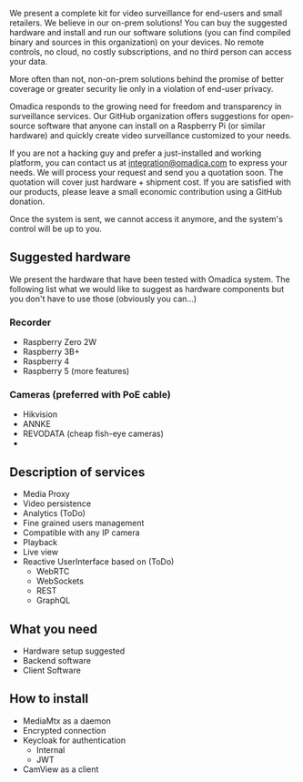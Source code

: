 We present a complete kit for video surveillance for end-users and small retailers. We believe in our on-prem solutions! You can buy the suggested hardware and install and run our software solutions (you can find compiled binary and sources in this organization) on your devices. No remote controls, no cloud, no costly subscriptions, and no third person can access your data.  

More often than not, non-on-prem solutions behind the promise of better coverage or greater security lie only in a violation of end-user privacy.

Omadica responds to the growing need for freedom and transparency in surveillance services. Our GitHub organization offers suggestions for open-source software that anyone can install on a Raspberry Pi (or similar hardware) and quickly create video surveillance customized to your needs.

If you are not a hacking guy and prefer a just-installed and working platform, you can contact us at integration@omadica.com to express your needs. We will process your request and send you a quotation soon. The quotation will cover just hardware + shipment cost. If you are satisfied with our products, please leave a small economic contribution using a GitHub donation. 

Once the system is sent, we cannot access it anymore, and the system's control will be up to you. 
 

## Suggested hardware
We present the hardware that have been tested with Omadica system. The following list what we would like to suggest as hardware components but you don't have to use those (obviously you can...)
### Recorder
* Raspberry Zero 2W
* Raspberry 3B+
* Raspberry 4
* Raspberry 5 (more features)

### Cameras (preferred with PoE cable)
* Hikvision 
* ANNKE
* REVODATA (cheap fish-eye cameras)
* 


## Description of services
* Media Proxy
* Video persistence
* Analytics (ToDo)
* Fine grained users management
* Compatible with any IP camera 
* Playback 
* Live view
* Reactive UserInterface based on (ToDo)
    * WebRTC
    * WebSockets
    * REST
    * GraphQL
## What you need
* Hardware setup suggested
* Backend software
* Client Software

## How to install
* MediaMtx as a daemon
* Encrypted connection
* Keycloak for authentication
    * Internal
    * JWT
* CamView as a client
